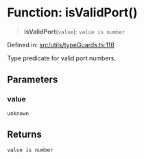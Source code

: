 # Function: isValidPort()

> **isValidPort**(`value`): `value is number`

Defined in: [src/utils/typeGuards.ts:118](https://github.com/Nick2bad4u/Uptime-Watcher/blob/2a45eeb1723f8f7089001af2c92aa07d82dfe7e4/src/utils/typeGuards.ts#L118)

Type predicate for valid port numbers.

## Parameters

### value

`unknown`

## Returns

`value is number`
